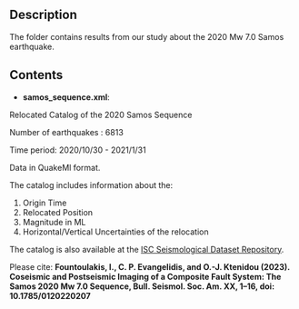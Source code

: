 ## Description
The folder contains results from our study about the 2020 Mw 7.0 Samos earthquake.

## Contents
* **samos_sequence.xml**: 

Relocated Catalog of the 2020 Samos Sequence

Number of earthquakes : 6813

Time period: 2020/10/30 - 2021/1/31 

Data in QuakeMl format.

The catalog includes information about the:
1) Origin Time
2) Relocated Position
3) Magnitude in ML
4) Horizontal/Vertical Uncertainties of the relocation

The catalog is also available at the [ISC Seismological Dataset Repository](http://www.isc.ac.uk/dataset_repository/view_submission.php?dsid=48).

Please cite:
**Fountoulakis, I., C. P. Evangelidis, and O.-J. Ktenidou (2023).
Coseismic and Postseismic Imaging of a Composite Fault System: The Samos 2020
Mw 7.0 Sequence, Bull. Seismol. Soc. Am. XX, 1–16, doi: 10.1785/0120220207**
